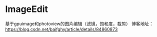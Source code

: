 # ImageEdit
基于gpuimage和photoview的图片编辑（滤镜，饱和度，裁剪）
博客地址：https://blog.csdn.net/baifghy/article/details/84860873
